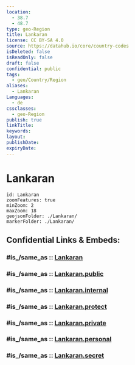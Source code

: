 ```yaml
---
location:
  - 38.7
  - 48.7
type: geo-Region
title: Lankaran
license: CC BY-SA 4.0
source: https://datahub.io/core/country-codes
isDeleted: false
isReadOnly: false
draft: false
confidential: public
tags:
  - geo/Country/Region
aliases:
  - Lankaran
Languages:
  - de
cssclasses:
  - geo-Region
publish: true
linkTitle:
keywords:
layout:
publishDate:
expiryDate:
---
```


# Lankaran

```leaflet
id: Lankaran
zoomFeatures: true 
minZoom: 2 
maxZoom: 18
geojsonFolder: ./Lankaran/
markerFolder: ./Lankaran/
```


## Confidential Links & Embeds: 

### #is_/same_as :: [Lankaran](/_Standards/Earth/Continent/Asia/Asia~North~West/Azerbaijan/Armenian_Enclaves/Lankaran.md) 

### #is_/same_as :: [Lankaran.public](/_public/Earth/Continent/Asia/Asia~North~West/Azerbaijan/Armenian_Enclaves/Lankaran.public.md) 

### #is_/same_as :: [Lankaran.internal](/_internal/Earth/Continent/Asia/Asia~North~West/Azerbaijan/Armenian_Enclaves/Lankaran.internal.md) 

### #is_/same_as :: [Lankaran.protect](/_protect/Earth/Continent/Asia/Asia~North~West/Azerbaijan/Armenian_Enclaves/Lankaran.protect.md) 

### #is_/same_as :: [Lankaran.private](/_private/Earth/Continent/Asia/Asia~North~West/Azerbaijan/Armenian_Enclaves/Lankaran.private.md) 

### #is_/same_as :: [Lankaran.personal](/_personal/Earth/Continent/Asia/Asia~North~West/Azerbaijan/Armenian_Enclaves/Lankaran.personal.md) 

### #is_/same_as :: [Lankaran.secret](/_secret/Earth/Continent/Asia/Asia~North~West/Azerbaijan/Armenian_Enclaves/Lankaran.secret.md)

